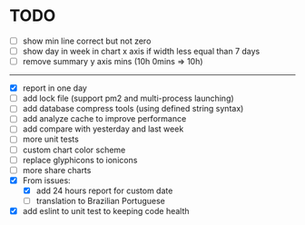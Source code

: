 # TODO

- [ ] show min line correct but not zero
- [ ] show day in week in chart x axis if width less equal than 7 days
- [ ] remove summary y axis mins (10h 0mins => 10h)

---

- [x] report in one day
- [ ] add lock file (support pm2 and multi-process launching)
- [ ] add database compress tools (using defined string syntax)
- [ ] add analyze cache to improve performance
- [ ] add compare with yesterday and last week
- [ ] more unit tests
- [ ] custom chart color scheme
- [ ] replace glyphicons to ionicons
- [ ] more share charts
- [x] From issues:
	- [x] add 24 hours report for custom date
  - [ ] translation to Brazilian Portuguese
- [x] add eslint to unit test to keeping code health
